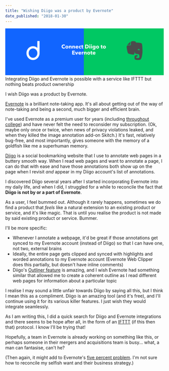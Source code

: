 ```yaml
---
title: "Wishing Diigo was a product by Evernote"
date_published: "2018-01-30"
---
```


![diigo and evernote](images/Screen-Shot-2018-01-30-at-9.28.26-PM-1024x302.png) Integrating Diigo and Evernote is possible with a service like IFTTT but nothing beats product ownership

I wish Diigo was a product by Evernote.

[Evernote](https://evernote.com/) is a brilliant note-taking app. It's all about getting out of the way of note-taking and being a second, much bigger and efficient brain.

I've used Evernote as a premium user for years (including [throughout college](https://blog.evernote.com/sea/2014/01/08/evernote-world-evernote-helped-get-college/)) and have never felt the need to reconsider my subscription. (Ok, maybe only once or twice, when news of privacy violations leaked, and when they killed the image annotation add-on Skitch.) It's fast, relatively bug-free, and most importantly, gives someone with the memory of a goldfish like me a superhuman memory.

[Diigo](https://www.diigo.com) is a social bookmarking website that I use to annotate web pages in a buttery smooth way. When I read web pages and want to annotate a page, I can do that with ease and have those annotations both show up on the page when I revisit _and_ appear in my Diigo account's list of annotations.

I discovered Diigo several years after I started incorporating Evernote into my daily life, and when I did, I struggled for a while to reconcile the fact that **Diigo is not by or a part of Evernote**.

As a user, I feel bummed out. Although it rarely happens, sometimes we do find a product that _feels_ like a natural extension to an existing product or service, and it's like magic. That is until you realise the product is not made by said existing product or service. Bummer.

I'll be more specific:

- Whenever I annotate a webpage, it'd be great if those annotations get synced to my Evernote account (instead of Diigo) so that I can have one, not two, external brains
- Ideally, the entire page gets clipped and synced with highlights and worded annotations to my Evernote account (Evernote Web Clipper does this partially, but doesn't have inline comments)
- Diigo's [Outliner feature](https://www.diigo.com/outliner/start) is amazing, and I wish Evernote had something similar that allowed me to create a coherent outline as I read different web pages for information about a particular topic

I realise I may sound a little unfair towards Diigo by saying all this, but I think I mean this as a compliment. Diigo is an amazing tool (and it's free), and I'll continue using it for its various killer features. I just wish they would integrate seamlessly.

As I am writing this, I did a quick search for Diigo and Evernote integrations and there seems to be hope after all, in the form of an [IFTTT](https://ifttt.com/connect/diigo/evernote) (if this then that) protocol. I know I'll be trying that!

Hopefully, a team in Evernote is already working on something like this, or perhaps someone in their mergers and acquisitions team is busy... what, a man can fantasise, can't he?

(Then again, it might add to Evernote's [five percent problem](https://medium.com/@nickang/the-five-percent-problem-9ee94b33199c). I'm not sure how to reconcile my selfish want and their business strategy.)
